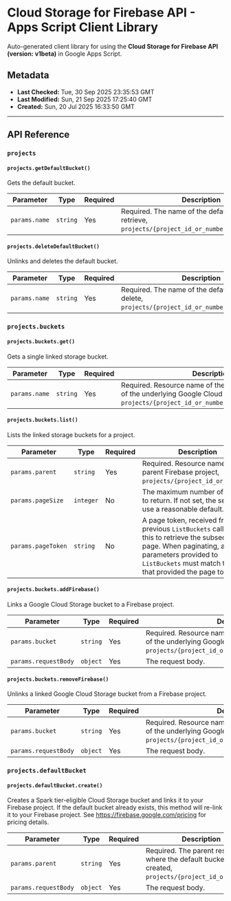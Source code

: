 # Cloud Storage for Firebase API - Apps Script Client Library

Auto-generated client library for using the **Cloud Storage for Firebase API (version: v1beta)** in Google Apps Script.

## Metadata

- **Last Checked:** Tue, 30 Sep 2025 23:35:53 GMT
- **Last Modified:** Sun, 21 Sep 2025 17:25:40 GMT
- **Created:** Sun, 20 Jul 2025 16:33:50 GMT



---

## API Reference

### `projects`

#### `projects.getDefaultBucket()`

Gets the default bucket.

| Parameter | Type | Required | Description |
|---|---|---|---|
| `params.name` | `string` | Yes | Required. The name of the default bucket to retrieve, `projects/{project_id_or_number}/defaultBucket`. |

#### `projects.deleteDefaultBucket()`

Unlinks and deletes the default bucket.

| Parameter | Type | Required | Description |
|---|---|---|---|
| `params.name` | `string` | Yes | Required. The name of the default bucket to delete, `projects/{project_id_or_number}/defaultBucket`. |

### `projects.buckets`

#### `projects.buckets.get()`

Gets a single linked storage bucket.

| Parameter | Type | Required | Description |
|---|---|---|---|
| `params.name` | `string` | Yes | Required. Resource name of the bucket, mirrors the ID of the underlying Google Cloud Storage bucket, `projects/{project_id_or_number}/buckets/{bucket_id}`. |

#### `projects.buckets.list()`

Lists the linked storage buckets for a project.

| Parameter | Type | Required | Description |
|---|---|---|---|
| `params.parent` | `string` | Yes | Required. Resource name of the parent Firebase project, `projects/{project_id_or_number}`. |
| `params.pageSize` | `integer` | No | The maximum number of buckets to return. If not set, the server will use a reasonable default. |
| `params.pageToken` | `string` | No | A page token, received from a previous `ListBuckets` call. Provide this to retrieve the subsequent page. When paginating, all other parameters provided to `ListBuckets` must match the call that provided the page token. |

#### `projects.buckets.addFirebase()`

Links a Google Cloud Storage bucket to a Firebase project.

| Parameter | Type | Required | Description |
|---|---|---|---|
| `params.bucket` | `string` | Yes | Required. Resource name of the bucket, mirrors the ID of the underlying Google Cloud Storage bucket, `projects/{project_id_or_number}/buckets/{bucket_id}`. |
| `params.requestBody` | `object` | Yes | The request body. |

#### `projects.buckets.removeFirebase()`

Unlinks a linked Google Cloud Storage bucket from a Firebase project.

| Parameter | Type | Required | Description |
|---|---|---|---|
| `params.bucket` | `string` | Yes | Required. Resource name of the bucket, mirrors the ID of the underlying Google Cloud Storage bucket, `projects/{project_id_or_number}/buckets/{bucket_id}`. |
| `params.requestBody` | `object` | Yes | The request body. |

### `projects.defaultBucket`

#### `projects.defaultBucket.create()`

Creates a Spark tier-eligible Cloud Storage bucket and links it to your Firebase project. If the default bucket already exists, this method will re-link it to your Firebase project. See https://firebase.google.com/pricing for pricing details.

| Parameter | Type | Required | Description |
|---|---|---|---|
| `params.parent` | `string` | Yes | Required. The parent resource where the default bucket will be created, `projects/{project_id_or_number}`. |
| `params.requestBody` | `object` | Yes | The request body. |